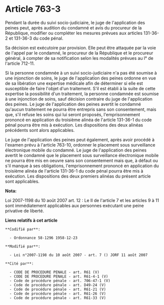 # Article 763-3

Pendant la durée du suivi socio-judiciaire, le juge de l'application des peines peut, après audition du condamné et avis du
procureur de la République, modifier ou compléter les mesures prévues aux articles 131-36-2 et 131-36-3 du code pénal.

Sa décision est exécutoire par provision. Elle peut être attaquée par la voie de l'appel par le condamné, le procureur de la
République et le procureur général, à compter de sa notification selon les modalités prévues au l° de l'article 712-11.

Si la personne condamnée à un suivi socio-judiciaire n'a pas été soumise à une injonction de soins, le juge de l'application
des peines ordonne en vue de sa libération une expertise médicale afin de déterminer si elle est susceptible de faire l'objet
d'un traitement. S'il est établi à la suite de cette expertise la possibilité d'un traitement, la personne condamnée est
soumise à une injonction de soins, sauf décision contraire du juge de l'application des peines. Le juge de l'application des
peines avertit le condamné qu'aucun traitement ne pourra être entrepris sans son consentement, mais que, s'il refuse les
soins qui lui seront proposés, l'emprisonnement prononcé en application du troisième alinéa de l'article 131-36-1 du code
pénal pourra être mis à exécution. Les dispositions des deux alinéas précédents sont alors applicables.

Le juge de l'application des peines peut également, après avoir procédé à l'examen prévu à l'article 763-10, ordonner le
placement sous surveillance électronique mobile du condamné. Le juge de l'application des peines avertit le condamné que le
placement sous surveillance électronique mobile ne pourra être mis en oeuvre sans son consentement mais que, à défaut ou s'il
manque à ses obligations, l'emprisonnement prononcé en application du troisième alinéa de l'article 131-36-1 du code pénal
pourra être mis à exécution. Les dispositions des deux premiers alinéas du présent article sont applicables.

**Nota:**

Loi 2007-1198 du 10 août 2007 art. 12 : Le II de l'article 7 et les articles 9 à 11 sont immédiatement applicables aux
personnes exécutant une peine privative de liberté.

**Liens relatifs à cet article**

	**Codifié par**:

	  - Ordonnance 58-1296 1958-12-23

	**Modifié par**:

	  - Loi n°2007-1198 du 10 août 2007 - art. 7 () JORF 11 août 2007

	**Cité par**:

	  - CODE DE PROCEDURE PENALE - art. R61 (V)
	  - CODE DE PROCEDURE PENALE - art. R61-4-1 (V)
	  - Code de procédure pénale - art. 706-47-1 (V)
	  - Code de procédure pénale - art. D49-24 (V)
	  - Code de procédure pénale - art. R61-21 (V)
	  - Code de procédure pénale - art. R61-26 (V)
	  - Code de procédure pénale - art. R61-33 (V)
